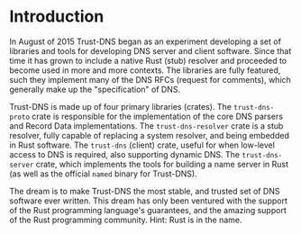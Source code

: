 # Introduction

In August of 2015 Trust-DNS began as an experiment developing a set of libraries and tools for developing DNS server and client software. Since that time it has grown to include a native Rust (stub) resolver and proceeded to become used in more and more contexts. The libraries are fully featured, such they implement many of the DNS RFCs (request for comments), which generally make up the "specification" of DNS.

Trust-DNS is made up of four primary libraries (crates). The `trust-dns-proto` crate is responsible for the implementation of the core DNS parsers and Record Data implementations. The `trust-dns-resolver` crate is a stub resolver, fully capable of replacing a system resolver, and being embedded in Rust software. The `trust-dns` (client) crate, useful for when low-level access to DNS is required, also supporting dynamic DNS. The `trust-dns-server` crate, which implements the tools for building a name server in Rust (as well as the official `named` binary for Trust-DNS).

The dream is to make Trust-DNS the most stable, and trusted set of DNS software ever written. This dream has only been ventured with the support of the Rust programming language's guarantees, and the amazing support of the Rust programming community. Hint: Rust is in the name.
